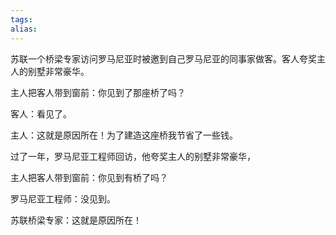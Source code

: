 ```yaml
---
tags: 
alias:
---
```


苏联一个桥梁专家访问罗马尼亚时被邀到自己罗马尼亚的同事家做客。客人夸奖主人的别墅非常豪华。

主人把客人带到窗前：你见到了那座桥了吗？

客人：看见了。

主人：这就是原因所在！为了建造这座桥我节省了一些钱。

过了一年，罗马尼亚工程师回访，他夸奖主人的别墅非常豪华，

主人把客人带到窗前：你见到有桥了吗？

罗马尼亚工程师：没见到。

苏联桥梁专家：这就是原因所在！



